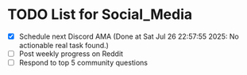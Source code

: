 # TODO List for Social_Media

- [x] Schedule next Discord AMA  (Done at Sat Jul 26 22:57:55 2025: No actionable real task found.)
- [ ] Post weekly progress on Reddit
- [ ] Respond to top 5 community questions